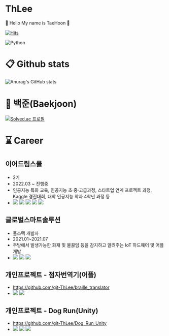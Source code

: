 # ThLee 
👋 Hello My name is TaeHoon 👋  
  
[![Hits](https://hits.seeyoufarm.com/api/count/incr/badge.svg?url=https%3A%2F%2Fgithub.com%2Fhoon-git%2FThLee&count_bg=%2379C83D&title_bg=%23555555&icon=&icon_color=%23E7E7E7&title=hits&edge_flat=false)](https://hits.seeyoufarm.com)

<img alt="Python" src ="https://img.shields.io/badge/Python-3776AB.svg?&style=for-the-badge&logo=Python&logoColor=white"/>

# 📋 Github stats
![Anurag's GitHub stats](https://github-readme-stats.vercel.app/api?username=git-ThLee&show_icons=true&theme=radical)

# 🥇 백준(Baekjoon)
[![Solved.ac
프로필](http://mazassumnida.wtf/api/v2/generate_badge?boj=dlxogns96)](https://solved.ac/dlxogns96)

# ⌛ Career

## 이어드림스쿨 
  - 2기
  - 2022.03 ~ 진행중
  - 인공지능 특화 교육, 인공지능 초·중·고급과정, 스타트업 연계 프로젝트 과정, Kaggle 경진대회, 대학 인공지능 학과 4학년 과정 등
  - <img src="https://img.shields.io/badge/Python-3776AB?style=for-the-badge&logo=Python&logoColor=white"> <img src="https://img.shields.io/badge/Kaggle-20BEFF?style=for-the-badge&logo=Kaggle&logoColor=white"> <img src="https://img.shields.io/badge/MySQL-4479A1?style=for-the-badge&logo=MySQL&logoColor=white"> <img src="https://img.shields.io/badge/Google Colab-F9AB00?style=for-the-badge&logo=Google Colab&logoColor=white"> <img src="https://img.shields.io/badge/Selenium-43B02A?style=for-the-badge&logo=Selenium&logoColor=white">

## 글로벌스마트솔루션  
  - 풀스택 개발자  
  - 2021.01~2021.07  
  - 주방에서 발생가능한 화재 및 물끓임 등을 감지하고 알려주는 IoT 하드웨어 및 어플 개발
  - <img src="https://img.shields.io/badge/Flutter-02569B?style=for-the-badge&logo=Flutter&logoColor=white"> <img src="https://img.shields.io/badge/Node.js-339933?style=for-the-badge&logo=Node.js&logoColor=white"> <img src="https://img.shields.io/badge/Arduino-00979D?style=for-the-badge&logo=Arduino&logoColor=white">

## 개인프로젝트 - 점자번역기(어플)
  - https://github.com/git-ThLee/braille_translator
  - <img src="https://img.shields.io/badge/Android-3DDC84?style=for-the-badge&logo=Android&logoColor=white"> <img src="https://img.shields.io/badge/Java-007396?style=for-the-badge&logo=Java&logoColor=white">

## 개인프로젝트 - Dog Run(Unity)
  - https://github.com/git-ThLee/Dog_Run_Unity 
  - <img src="https://img.shields.io/badge/Unity-FFFFFF?style=for-the-badge&logo=Unity&logoColor=white"> <img src="https://img.shields.io/badge/C++-00599C?style=for-the-badge&logo=C++&logoColor=white"> <img src="https://img.shields.io/badge/Aseprite-7D929E?style=for-the-badge&logo=Aseprite&logoColor=white">




<!--
**git-ThLee/git-ThLee** is a ✨ _special_ ✨ repository because its `README.md` (this file) appears on your GitHub profile.

Here are some ideas to get you started:

- 🔭 I’m currently working on ...
- 🌱 I’m currently learning ...
- 👯 I’m looking to collaborate on ...
- 🤔 I’m looking for help with ...
- 💬 Ask me about ...
- 📫 How to reach me: ...
- 😄 Pronouns: ...
- ⚡ Fun fact: ...
-->
